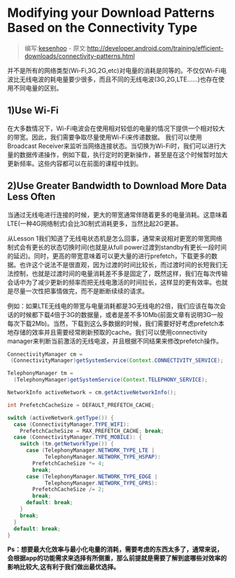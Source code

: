 # Modifying your Download Patterns Based on the Connectivity Type

> 编写:[kesenhoo](https://github.com/kesenhoo) - 原文:<http://developer.android.com/training/efficient-downloads/connectivity-patterns.html>

并不是所有的网络类型(Wi-Fi,3G,2G,etc)对电量的消耗是同等的。不仅仅Wi-Fi电波比无线电波的耗电量要少很多，而且不同的无线电波(3G,2G,LTE……)也存在使用不同电量的区别。

## 1)Use Wi-Fi

在大多数情况下，Wi-Fi电波会在使用相对较低的电量的情况下提供一个相对较大的带宽。因此，我们需要争取尽量使用Wi-Fi来传递数据。
我们可以使用Broadcast Receiver来监听当网络连接状态。当切换为Wi-Fi时，我们可以进行大量的数据传递操作，例如下载，执行定时的更新操作，甚至是在这个时候暂时加大更新频率。这些内容都可以在前面的课程中找到。

<!-- More -->

## 2)Use Greater Bandwidth to Download More Data Less Often

当通过无线电进行连接的时候，更大的带宽通常伴随着更多的电量消耗。这意味着LTE(一种4G网络制式)会比3G制式消耗更多，当然比起2G更甚。

从Lesson 1我们知道了无线电状态机是怎么回事，通常来说相对更宽的带宽网络制式会有更长的状态切换时间(也就是从full power过渡到standby有更长一段时间的延迟)。同时，更高的带宽意味着可以更大量的进行prefetch，下载更多的数据。也许这个说法不是很直观，因为过渡的时间比较长，而过渡时间的长短我们无法控制，也就是过渡时间的电量消耗差不多是固定了，既然这样，我们在每次传输会话中为了减少更新的频率而把无线电激活的时间拉长，这样显的更有效率。也就是尽量一次性把事情做完，而不是断断续续的请求。

例如：如果LTE无线电的带宽与电量消耗都是3G无线电的2倍，我们应该在每次会话的时候都下载4倍于3G的数据量，或者是差不多10Mb(前面文章有说明3G一般每次下载2Mb)。当然，下载到这么多数据的时候，我们需要好好考虑prefetch本地存储的效率并且需要经常刷新预取的cache。我们可以使用connectivity manager来判断当前激活的无线电波，并且根据不同结果来修改prefetch操作。

```java
ConnectivityManager cm =
 (ConnectivityManager)getSystemService(Context.CONNECTIVITY_SERVICE);

TelephonyManager tm =
  (TelephonyManager)getSystemService(Context.TELEPHONY_SERVICE);

NetworkInfo activeNetwork = cm.getActiveNetworkInfo();

int PrefetchCacheSize = DEFAULT_PREFETCH_CACHE;

switch (activeNetwork.getType()) {
  case (ConnectivityManager.TYPE_WIFI):
    PrefetchCacheSize = MAX_PREFETCH_CACHE; break;
  case (ConnectivityManager.TYPE_MOBILE): {
    switch (tm.getNetworkType()) {
      case (TelephonyManager.NETWORK_TYPE_LTE |
            TelephonyManager.NETWORK_TYPE_HSPAP):
        PrefetchCacheSize *= 4;
        break;
      case (TelephonyManager.NETWORK_TYPE_EDGE |
            TelephonyManager.NETWORK_TYPE_GPRS):
        PrefetchCacheSize /= 2;
        break;
      default: break;
    }
    break;
  }
  default: break;
}
```

**Ps：想要最大化效率与最小化电量的消耗，需要考虑的东西太多了，通常来说，会根据app的功能需求来选择有所侧重，那么前提就是需要了解到底哪些对效率的影响比较大,这有利于我们做出最优选择。**
